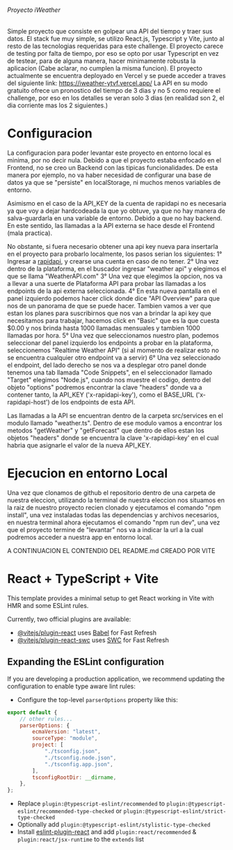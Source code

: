 ###### Proyecto iWeather

Simple proyecto que consiste en golpear una API del tiempo y traer sus datos. El stack fue muy simple, se utilizo React.js, Typescript y Vite, junto al resto de las tecnologias requeridas para este challenge. El proyecto carece de testing por falta de tiempo, por eso se opto por usar Typescript en vez de testear, para de alguna manera, hacer minimamente robusta la aplicacion (Cabe aclarar, no cumplen la misma funcion).
El proyecto actualmente se encuentra deployado en Vercel y se puede acceder a traves del siguiente link: https://iweather-ytvf.vercel.app/
La API en su modo gratuito ofrece un pronostico del tiempo de 3 dias y no 5 como requiere el challenge, por eso en los detalles se veran solo 3 dias (en realidad son 2, el dia corriente mas los 2 siguientes.)

# Configuracion

La configuracion para poder levantar este proyecto en entorno local es minima, por no decir nula. Debido a que el proyecto estaba enfocado en el Frontend, no se creo un Backend con las tipicas funcionalidades. De esta manera por ejemplo, no va haber necesidad de configurar una base de datos ya que se "persiste" en localStorage, ni muchos menos variables de entorno.

Asimismo en el caso de la API_KEY de la cuenta de rapidapi no es necesaria ya que voy a dejar hardcodeada la que yo obtuve, ya que no hay manera de salva-guardarla en una variable de entorno. Debido a que no hay backend. En este sentido, las llamadas a la API externa se hace desde el Frontend (mala practica).

No obstante, si fuera necesario obtener una api key nueva para insertarla en el proyecto para probarlo localmente, los pasos serian los siguientes:
1° Ingresar a [rapidapi](https://rapidapi.com/hub), y crearse una cuenta en caso de no tener.
2° Una vez dentro de la plataforma, en el buscador ingresar "weather api"
y elegimos el que se llama "WeatherAPI.com"
3° Una vez que elegimos la opcion, nos va a llevar a una suerte de Plataforma API para probar las llamadas a los endpoints de la api externa seleccionada.
4° En esta nueva pantalla en el panel izquierdo podemos hacer click donde dice "API Overview" para que nos de un panorama de que se puede hacer.
Tambien vamos a ver que estan los planes para suscribirnos que nos van a brindar la api key que necesitamos para trabajar, hacemos click en "Basic" que es la que cuesta $0.00 y nos brinda hasta 1000 llamadas mensuales y tambien 1000 llamadas por hora.
5° Una vez que seleccionamos nuestro plan, podemos seleccionar del panel izquierdo los endpoints a probar en la plataforma, seleccionemos "Realtime Weather API" (si al momento de realizar esto no se encuentra cualquier otro endpoint va a servir)
6° Una vez seleccionado el endpoint, del lado derecho se nos va a desplegar otro panel donde tenemos una tab llamada "Code Snippets", en el seleccionador llamado "Target" elegimos "Node.js", cuando nos muestre el codigo, dentro del objeto "options" podremos encontrar la clave "headers" donde va a contener tanto, la API_KEY ('x-rapidapi-key'), como el BASE_URL ('x-rapidapi-host') de los endpoints de esta API.

Las llamadas a la API se encuentran dentro de la carpeta src/services en el modulo llamado "weather.ts". Dentro de ese modulo vamos a encontrar los metodos "getWeather" y "getForecast" que dentro de ellos estan los objetos "headers" donde se encuentra la clave 'x-rapidapi-key' en el cual habria que asignarle el valor de la nueva API_KEY.

# Ejecucion en entorno Local

Una vez que clonamos de github el repositorio dentro de una carpeta de nuestra eleccion, utilizando la terminal de nuestra eleccion nos situamos en la raiz de nuestro proyecto recien clonado y ejecutamos el comando "npm install", una vez instaladas todas las dependencias y archivos necesarios, en nuestra terminal ahora ejecutamos el comando "npm run dev", una vez que el proyecto termine de "levantar" nos va a indicar la url a la cual podremos acceder a nuestra app en entorno local.

A CONTINUACION EL CONTENDIO DEL README.md CREADO POR VITE

# React + TypeScript + Vite

This template provides a minimal setup to get React working in Vite with HMR and some ESLint rules.

Currently, two official plugins are available:

-   [@vitejs/plugin-react](https://github.com/vitejs/vite-plugin-react/blob/main/packages/plugin-react/README.md) uses [Babel](https://babeljs.io/) for Fast Refresh
-   [@vitejs/plugin-react-swc](https://github.com/vitejs/vite-plugin-react-swc) uses [SWC](https://swc.rs/) for Fast Refresh

## Expanding the ESLint configuration

If you are developing a production application, we recommend updating the configuration to enable type aware lint rules:

-   Configure the top-level `parserOptions` property like this:

```js
export default {
    // other rules...
    parserOptions: {
        ecmaVersion: "latest",
        sourceType: "module",
        project: [
            "./tsconfig.json",
            "./tsconfig.node.json",
            "./tsconfig.app.json",
        ],
        tsconfigRootDir: __dirname,
    },
};
```

-   Replace `plugin:@typescript-eslint/recommended` to `plugin:@typescript-eslint/recommended-type-checked` or `plugin:@typescript-eslint/strict-type-checked`
-   Optionally add `plugin:@typescript-eslint/stylistic-type-checked`
-   Install [eslint-plugin-react](https://github.com/jsx-eslint/eslint-plugin-react) and add `plugin:react/recommended` & `plugin:react/jsx-runtime` to the `extends` list
